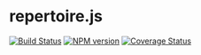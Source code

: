 # repertoire.js

[![Build Status](https://travis-ci.org/beatfactor/repertoire.svg?branch=master)](https://travis-ci.org/beatfactor/repertoire) [![NPM version](https://badge.fury.io/js/repertoire.png)](http://badge.fury.io/js/repertoire) [![Coverage Status](https://coveralls.io/repos/github/beatfactor/repertoire/badge.svg?branch=master)](https://coveralls.io/github/beatfactor/repertoire?branch=master)
